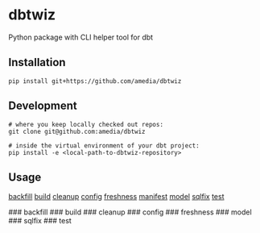 # dbtwiz
Python package with CLI helper tool for dbt

## Installation

```
pip install git+https://github.com/amedia/dbtwiz
```

## Development

```
# where you keep locally checked out repos:
git clone git@github.com:amedia/dbtwiz

# inside the virtual environment of your dbt project:
pip install -e <local-path-to-dbtwiz-repository>
```

## Usage

[backfill](#backfill)
[build](#build)
[cleanup](#cleanup)
[config](#config)
[freshness](#freshness)
[manifest](#manifest)
[model](#model)
[sqlfix](#sqlfix)
[test](#test)

<a name="#backfill"/>
### backfill

<a name="#build"/>
### build

<a name="#cleanup"/>
### cleanup

<a name="#config"/>
### config

<a name="#freshness"/>
### freshness

<a name="#model"/>
### model

<a name="#sqlfix"/>
### sqlfix

<a name="#test"/>
### test
